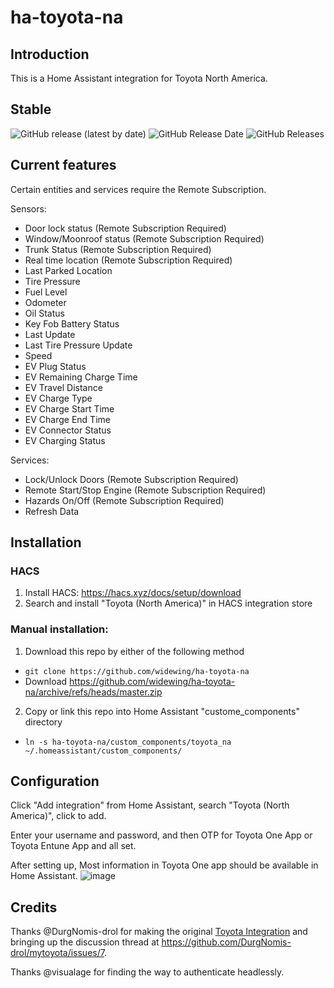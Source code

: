 # ha-toyota-na

## Introduction
This is a Home Assistant integration for Toyota North America.

## Stable
![GitHub release (latest by date)](https://img.shields.io/github/v/release/widewing/ha-toyota-na?style=for-the-badge) ![GitHub Release Date](https://img.shields.io/github/release-date/widewing/ha-toyota-na?style=for-the-badge) ![GitHub Releases](https://img.shields.io/github/downloads/widewing/ha-toyota-na/latest/total?color=purple&label=%20release%20Downloads&style=for-the-badge) 

## Current features
Certain entities and services require the Remote Subscription.

Sensors:
* Door lock status (Remote Subscription Required)
* Window/Moonroof status (Remote Subscription Required)
* Trunk Status (Remote Subscription Required)
* Real time location (Remote Subscription Required)
* Last Parked Location
* Tire Pressure
* Fuel Level
* Odometer
* Oil Status
* Key Fob Battery Status
* Last Update
* Last Tire Pressure Update
* Speed
* EV Plug Status
* EV Remaining Charge Time
* EV Travel Distance
* EV Charge Type
* EV Charge Start Time
* EV Charge End Time
* EV Connector Status
* EV Charging Status

Services:
* Lock/Unlock Doors (Remote Subscription Required)
* Remote Start/Stop Engine (Remote Subscription Required)
* Hazards On/Off (Remote Subscription Required)
* Refresh Data
## Installation
### HACS
1. Install HACS: https://hacs.xyz/docs/setup/download
2. Search and install "Toyota (North America)" in HACS integration store

### Manual installation:
1. Download this repo by either of the following method
- `git clone https://github.com/widewing/ha-toyota-na`
- Download https://github.com/widewing/ha-toyota-na/archive/refs/heads/master.zip
2. Copy or link this repo into Home Assistant "custome_components" directory
- `ln -s ha-toyota-na/custom_components/toyota_na ~/.homeassistant/custom_components/`

## Configuration
Click "Add integration" from Home Assistant, search "Toyota (North America)", click to add.

Enter your username and password, and then OTP for Toyota One App or Toyota Entune App and all set.

After setting up, Most information in Toyota One app should be available in Home Assistant.
![image](https://user-images.githubusercontent.com/4755389/147372481-4d280b6e-6f61-434c-a768-f4a089f009c3.png)

## Credits
Thanks @DurgNomis-drol for making the original [Toyota Integration](https://github.com/DurgNomis-drol/ha_toyota) and bringing up the discussion thread at https://github.com/DurgNomis-drol/mytoyota/issues/7.

Thanks @visualage for finding the way to authenticate headlessly.
